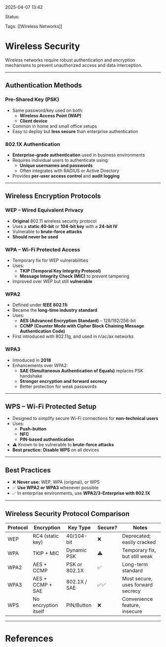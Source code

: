 2025-04-07 13:42

Status:

Tags: [[Wireless Networks]]

# Wireless Security

Wireless networks require robust authentication and encryption mechanisms to prevent unauthorized access and data interception.

---

## Authentication Methods

### Pre-Shared Key (PSK)

- Same password/key used on both:
  - **Wireless Access Point (WAP)**
  - **Client device**
- Common in home and small office setups
- Easy to deploy but **less secure** than enterprise authentication

### 802.1X Authentication

- **Enterprise-grade authentication** used in business environments
- Requires individual users to authenticate using:
  - **Unique usernames and passwords**
  - Often integrates with RADIUS or Active Directory
- Provides **per-user access control** and **audit logging**

---

## Wireless Encryption Protocols

### WEP – Wired Equivalent Privacy

- **Original** 802.11 wireless security protocol
- Uses a **static 40-bit** or **104-bit key** with a **24-bit IV**
- Vulnerable to **brute-force attacks**
- **Should never be used**

### WPA – Wi-Fi Protected Access

- Temporary fix for WEP vulnerabilities
- Uses:
  - **TKIP (Temporal Key Integrity Protocol)**
  - **Message Integrity Check (MIC)** to prevent tampering
- Improved over WEP but still **vulnerable**

### WPA2

- Defined under **IEEE 802.11i**
- Became the **long-time industry standard**
- Uses:
  - **AES (Advanced Encryption Standard)** – 128/192/256-bit
  - **CCMP (Counter Mode with Cipher Block Chaining Message Authentication Code)**
- First introduced with 802.11g, and used in n/ac/ax networks

### WPA3

- Introduced in **2018**
- Enhancements over WPA2:
  - **SAE (Simultaneous Authentication of Equals)** replaces PSK handshake
  - **Stronger encryption and forward secrecy**
  - Better protection for weak passwords

---

## WPS – Wi-Fi Protected Setup

- Designed to simplify secure Wi-Fi connections for **non-technical users**
- Uses:
  - **Push-button**
  - **NFC**
  - **PIN-based authentication**
- ⚠️ Known to be vulnerable to **brute-force attacks**
- **Best practice:** **Disable WPS** on all devices

---

## Best Practices

- ❌ **Never use:** WEP, WPA (original), or WPS  
- ✅ **Use WPA2 or WPA3** whenever possible  
- ✅ In enterprise environments, use **WPA2/3-Enterprise with 802.1X**

---

## Wireless Security Protocol Comparison

| Protocol | Encryption         | Key Type      | Secure? | Notes                                |
|----------|--------------------|---------------|---------|--------------------------------------|
| WEP      | RC4 (static key)   | 40/104-bit    | ❌      | Deprecated; easily cracked           |
| WPA      | TKIP + MIC         | Dynamic PSK   | ⚠️      | Temporary fix, but still weak        |
| WPA2     | AES + CCMP         | PSK or 802.1X | ✅      | Long-term standard                   |
| WPA3     | AES + CCMP + SAE   | 802.1X / SAE  | ✅✅     | Most secure, uses forward secrecy    |
| WPS      | No encryption itself | PIN/Button  | ❌      | Convenience feature, insecure        |

---

# References

